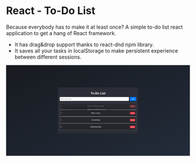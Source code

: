 # React - To-Do List

Because everybody has to make it at least once? A simple to-do list react application to get a hang of React framework.

- It has drag&drop support thanks to react-dnd npm library.
- It saves all your tasks in localStorage to make persistent experience between different sessions.

![Website image](.github/website.png)
